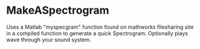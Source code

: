 # MakeASpectrogram
Uses a Matlab "myspecgram" function found on mathworks filesharing site in a compiled function to generate a quick Spectrogram. Optionally plays wave through your sound system.
